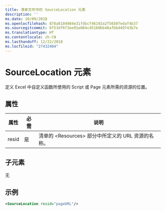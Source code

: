 ```yaml
---
title: 清单文件中的 SourceLocation 元素
description: ''
ms.date: 10/09/2018
ms.openlocfilehash: 878a8184984e31fdbcf46192a2f56507edaf4b37
ms.sourcegitcommit: 6f53df6f3ee91e084cd5160bb48afbbd49743b7e
ms.translationtype: HT
ms.contentlocale: zh-CN
ms.lasthandoff: 12/22/2018
ms.locfileid: "27432404"
---
```

# <a name="sourcelocation-element"></a>SourceLocation 元素

定义 Excel 中自定义函数所使用的 Script 或 Page 元素所需的资源的位置。

## <a name="attributes"></a>属性

| **属性** | **必需** | **说明**                                                                      |
|---------------|--------------|--------------------------------------------------------------------------------------|
| resid         | 是          | 清单的 &lt;Resources&gt; 部分中所定义的 URL 资源的名称。 |

## <a name="child-elements"></a>子元素

无

## <a name="example"></a>示例

```xml
<SourceLocation resid="pageURL"/>
```